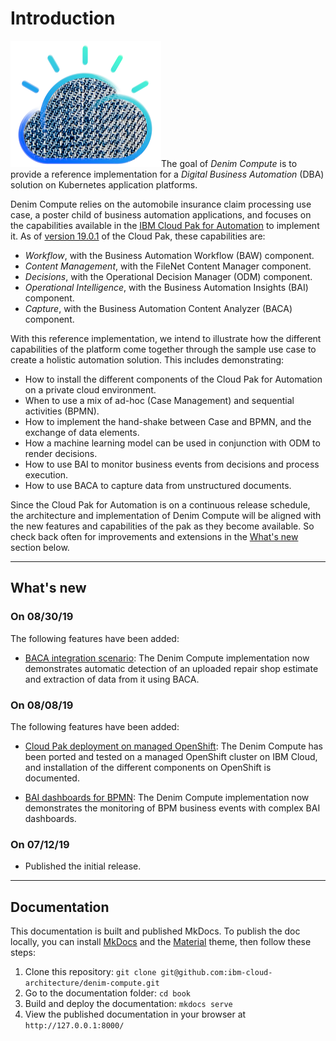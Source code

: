 # Introduction

<img src="./images/denim-compute.png"/>The goal of *Denim Compute* is to provide a reference implementation for a *Digital Business Automation* (DBA) solution on Kubernetes application platforms.

Denim Compute relies on the automobile insurance claim processing use case, a poster child of business automation applications, and focuses on the capabilities available in the [IBM Cloud Pak for Automation](https://www.ibm.com/cloud/cloud-pak-for-automation) to implement it. As of [version 19.0.1](https://www-01.ibm.com/support/docview.wss?uid=ibm10878709) of the Cloud Pak, these capabilities are:

- *Workflow*, with the Business Automation Workflow (BAW) component.
- *Content Management*, with the FileNet Content Manager component.
- *Decisions*, with the Operational Decision Manager (ODM) component.
- *Operational Intelligence*, with the Business Automation Insights (BAI) component.
- *Capture*, with the Business Automation Content Analyzer (BACA) component.

With this reference implementation, we intend to illustrate how the different capabilities of the platform come together through the sample use case to create a holistic automation solution. This includes demonstrating:

- How to install the different components of the Cloud Pak for Automation on a private cloud environment.
- When to use a mix of ad-hoc (Case Management) and sequential activities (BPMN).
- How to implement the hand-shake between Case and BPMN, and the exchange of data elements.
- How a machine learning model can be used in conjunction with ODM to render decisions.
- How to use BAI to monitor business events from decisions and process execution.
- How to use BACA to capture data from unstructured documents.

Since the Cloud Pak for Automation is on a continuous release schedule, the architecture and implementation of Denim Compute will be aligned with the new features and capabilities of the pak as they become available. So check back often for improvements and extensions in the [What's new](#whats-new) section below.

---

## What's new <a name="whats-new"></a>

### On 08/30/19
The following features have been added:

- [BACA integration scenario](/usecase/baca-scenario-walkthrough/): The Denim Compute implementation now demonstrates automatic detection of an uploaded repair shop estimate and extraction of data from it using BACA.

### On 08/08/19
The following features have been added:

- [Cloud Pak deployment on managed OpenShift](environment/rhos-intro.md): The Denim Compute has been ported and tested on a managed OpenShift cluster on IBM Cloud, and installation of the different components on OpenShift is documented.

- [BAI dashboards for BPMN](usecase/bai-scenario-walkthrough.md): The Denim Compute implementation now demonstrates the monitoring of BPM business events with complex BAI dashboards.

### On 07/12/19
- Published the initial release.


---

## Documentation
This documentation is built and published MkDocs. To publish the doc locally, you can install [MkDocs](https://www.mkdocs.org/#installation) and the [Material](https://squidfunk.github.io/mkdocs-material/) theme, then follow these steps:

1. Clone this repository: `git clone git@github.com:ibm-cloud-architecture/denim-compute.git`
2. Go to the documentation folder: `cd book`
3. Build and deploy the documentation: `mkdocs serve`
4. View the published documentation in your browser at `http://127.0.0.1:8000/`
